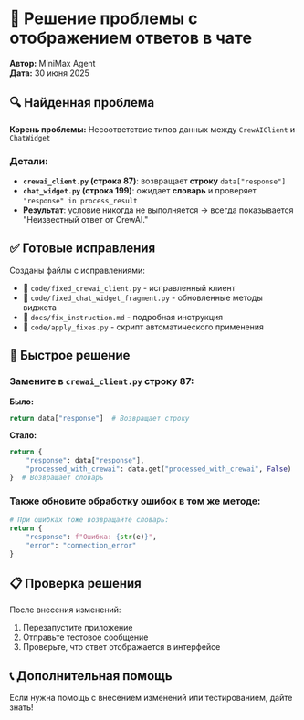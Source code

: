 # 🎯 Решение проблемы с отображением ответов в чате

**Автор:** MiniMax Agent  
**Дата:** 30 июня 2025

## 🔍 Найденная проблема

**Корень проблемы:** Несоответствие типов данных между `CrewAIClient` и `ChatWidget`

### Детали:
- **`crewai_client.py` (строка 87)**: возвращает **строку** `data["response"]`
- **`chat_widget.py` (строка 199)**: ожидает **словарь** и проверяет `"response" in process_result`
- **Результат**: условие никогда не выполняется → всегда показывается "Неизвестный ответ от CrewAI."

## ✅ Готовые исправления

Созданы файлы с исправлениями:
- 📄 `code/fixed_crewai_client.py` - исправленный клиент
- 📄 `code/fixed_chat_widget_fragment.py` - обновленные методы виджета
- 📄 `docs/fix_instruction.md` - подробная инструкция
- 📄 `code/apply_fixes.py` - скрипт автоматического применения

## 🚀 Быстрое решение

### Замените в `crewai_client.py` строку 87:

**Было:**
```python
return data["response"]  # Возвращает строку
```

**Стало:**
```python
return {
    "response": data["response"],
    "processed_with_crewai": data.get("processed_with_crewai", False)
}  # Возвращает словарь
```

### Также обновите обработку ошибок в том же методе:

```python
# При ошибках тоже возвращайте словарь:
return {
    "response": f"Ошибка: {str(e)}",
    "error": "connection_error"
}
```

## 📋 Проверка решения

После внесения изменений:
1. Перезапустите приложение
2. Отправьте тестовое сообщение
3. Проверьте, что ответ отображается в интерфейсе

## 📞 Дополнительная помощь

Если нужна помощь с внесением изменений или тестированием, дайте знать!

